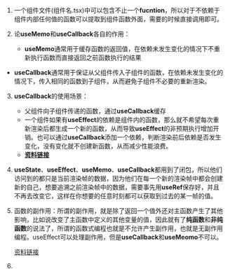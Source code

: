 1. 一个组件文件(组件名.tsx)中可以包含不止一个**fucntion**，所以对于不依赖于组件内部任何值的函数可以提取到组件函数外面，需要的时候直接调用即可。

2. 论**useMemo**和**useCallback**各自的作用：

   * **useMemo**通常用于缓存函数的返回值，在依赖未发生变化的情况下不重新执行函数而直接返回之前函数执行的结果
* **useCallback**通常用于保证从父组件传入子组件的函数，在依赖未发生变化的情况下，传入相同的函数到子组件，从而避免子组件不必要的重新渲染。
   
3. **useCallback**的使用场景：

   * 父组件向子组件传递的函数，通过**useCallback**缓存
   * 一个组件如果有**useEffect**的依赖是组件内的函数，那么就不希望每次重新渲染后都生成一个新的函数，从而导致**useEffect**的非预期执行增加开销。也可以通过**useCallback**添加一个依赖，判断渲染前后依赖是否发生变化，没有变化就不创建新函数，从而减少性能浪费。
   * [**资料链接**](https://blog.csdn.net/sinat_17775997/article/details/94453167)

4. **useState**、**useEffect**、**useMemo**、**useCallback**都用到了闭包，所以他们访问到的都只是当前渲染帧的数据，因为他们在每一个新的渲染帧中都会创建新的自己，想要追溯之前渲染帧中的数据，需要事先用**useRef**保存好，并且不再去改变它，这样在你想要的任意时刻都可以获取到过去的某一帧的值。

5. 函数的副作用：所谓的副作用，就是除了返回一个值外还对主函数产生了其他影响，比如说改变了主函数中定义的其他变量的值，因此就有了**纯函数**和**非纯函数**的说法了，所谓的函数式编程也就是不允许产生副作用，也就是无副作用编程。useEffect可以处理副作用，但是**useCallback**和**useMeomo**不可以。

   [资料链接](http://www.fly63.com/article/detial/1176)

6. 


